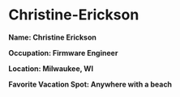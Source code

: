 # Christine-Erickson

**Name: Christine Erickson**

**Occupation: Firmware Engineer**

**Location: Milwaukee, WI**

**Favorite Vacation Spot: Anywhere with a beach**